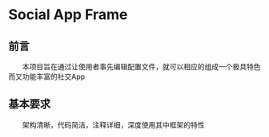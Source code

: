 # Social App Frame
## 前言
&emsp;&emsp;本项目旨在通过让使用者事先编辑配置文件，就可以相应的组成一个极具特色而又功能丰富的社交App
## 基本要求
&emsp;&emsp;架构清晰，代码简洁，注释详细，深度使用其中框架的特性